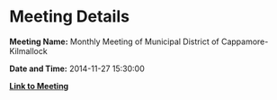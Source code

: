 # Meeting Details

**Meeting Name:** Monthly Meeting of Municipal District of Cappamore-Kilmallock

**Date and Time:** 2014-11-27 15:30:00

**[Link to Meeting](https://www.limerick.ie/council/whats-on/monthly-meeting-municipal-district-cappamore-kilmallock-13)**
